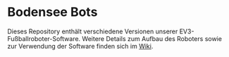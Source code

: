# Bodensee Bots

Dieses Repository enthält verschiedene Versionen unserer EV3-Fußballroboter-Software. Weitere Details zum Aufbau des Roboters sowie zur Verwendung der Software finden sich im [Wiki](wiki/README.md).
